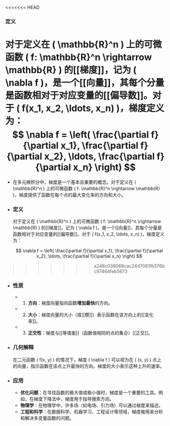 <<<<<<< HEAD
### 定义
对于定义在 \( \mathbb{R}^n \) 上的可微函数 \( f: \mathbb{R}^n \rightarrow \mathbb{R} \) 的[[梯度]]，记为 \( \nabla f \)，是一个[[向量]]，其每个分量是函数相对于对应变量的[[偏导数]]。对于 \( f(x_1, x_2, \ldots, x_n) \)，梯度定义为：
$$ \nabla f = \left( \frac{\partial f}{\partial x_1}, \frac{\partial f}{\partial x_2}, \ldots, \frac{\partial f}{\partial x_n} \right) $$
=======
- 在多元微积分中，梯度是一个基本且重要的概念。对于定义在 \( \mathbb{R}^n \) 上的可微函数 \( f: \mathbb{R}^n \rightarrow \mathbb{R} \)，梯度提供了函数在每个点的最大变化率的方向和大小。
- ### 定义
  
  对于定义在 \( \mathbb{R}^n \) 上的可微函数 \( f: \mathbb{R}^n \rightarrow \mathbb{R} \) 的[[梯度]]，记为 \( \nabla f \)，是一个[[向量]]，其每个分量是函数相对于对应变量的[[偏导数]]。对于 \( f(x_1, x_2, \ldots, x_n) \)，梯度定义为：
  
  $$ \nabla f = \left( \frac{\partial f}{\partial x_1}, \frac{\partial f}{\partial x_2}, \ldots, \frac{\partial f}{\partial x_n} \right) $$
>>>>>>> a248c038068cac24d7081fb376bc97464feb5673
- ### 性质
	- 1. **方向**：梯度向量指向函数**增加最快**的方向。
	- 2. **大小**：梯度向量的大小（或[[模]]）表示函数在该方向上的[[变化率]]。
	- 3. **正交性**：梯度与[[等值面]]（函数值相同的点的集合）[[正交]]。
- ### 几何解释
  在二元函数 \( f(x, y) \) 的情况下，梯度 \( \nabla f \) 可以视为在 \( (x, y) \) 点上的向量，指示函数在该点上升最快的方向。梯度的大小表示这种上升的速率。
- ### 应用
	- **优化问题**：在寻找函数的极大值或极小值时，梯度是一个重要的工具。例如，在梯度下降法中，梯度用于指导搜索方向。
	- **物理学**：在物理学中，许多场（如电场、引力场）可以通过梯度来描述。
	- **工程和科学**：在数据科学、机器学习、工程设计等领域，梯度被用来分析和解决多变量函数的问题。